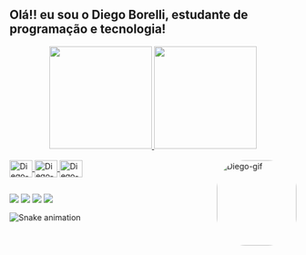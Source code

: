 ## Olá!! eu sou o Diego Borelli, estudante de programação e tecnologia!
<div align="center">
  <a href="https://github.com/DiegosXe">
  <img height="180em" src="https://github-readme-stats.vercel.app/api?username=DiegosXe&show_icons=true&theme=gruvbox&&include_all_commits=true&count_private=true"/>
  <img height="180em" src="https://github-readme-stats.vercel.app/api/top-langs/?username=DiegosXe&layout=compact&langs_count=7&theme=gruvbox"/>
</div>
<div style="display: inline_block"><br>
  <img align="center" alt="Diego-HTML" height="30" width="40" src="https://cdn.jsdelivr.net/gh/devicons/devicon/icons/html5/html5-original.svg">
  <img align="center" alt="Diego-CSS" height="30" width="40" src="https://cdn.jsdelivr.net/gh/devicons/devicon/icons/css3/css3-original.svg">
  <img align="center" alt="Diego-Js" height="30" width="40" src="https://cdn.jsdelivr.net/gh/devicons/devicon/icons/javascript/javascript-plain.svg">
  <img align="right" alt="Diego-gif" height="150" width="140" style="border-radius:50px;" src="https://cdn.discordapp.com/attachments/761011568216506379/1048016169438826506/Diego_Art.gif">
</div>
  
  
##
  
<div> 
  <a href="https://www.linkedin.com/in/diego-borelli-dias-ba70a3142/" target="_blank"><img src="https://img.shields.io/badge/-LinkedIn-%230077B5?style=for-the-badge&logo=linkedin&logoColor=white" target="_blank"></a>
  <a href = "mailto:diego_lp18@hotmail.com"><img src="https://img.shields.io/badge/Microsoft_Outlook-0078D4?style=for-the-badge&logo=microsoft-outlook&logoColor=white"></a>
  <a href = "mailto:diegosxe18@gmail.com"><img src="https://img.shields.io/badge/-Gmail-%23333?style=for-the-badge&logo=gmail&logoColor=white" target="_blank"></a>
  <a href="https://www.instagram.com/diego.sxe13" target="_blank"><img src="https://img.shields.io/badge/-Instagram-%23E4405F?style=for-the-badge&logo=instagram&logoColor=white" target="_blank"></a>
  
  ![Snake animation](https://github.com/DiegosXe/DiegosXe/blob/output/github-contribution-grid-snake.svg)
  
</div>

